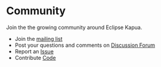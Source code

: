 # Community

Join the the growing community around Eclipse Kapua.

* Join the [mailing list](https://dev.eclipse.org/mailman/listinfo/kapua-dev)
* Post your questions and comments on [Discussion Forum](https://www.eclipse.org/forums/index.php/f/340/)
* Report an [Issue](https://github.com/eclipse/kapua/issues)
* Contribute [Code](https://github.com/eclipse/kapua)
